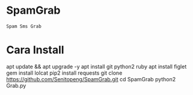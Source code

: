 # SpamGrab
```
Spam Sms Grab
```

# Cara Install
apt update && apt upgrade -y
apt install git python2 ruby
apt install figlet
gem install lolcat
pip2 install requests
git clone https://github.com/Senitopeng/SpamGrab.git
cd SpamGrab
python2 Grab.py
```

